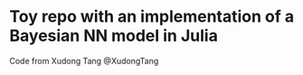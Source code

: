 # Toy repo with an implementation of a Bayesian NN model in Julia

Code from Xudong Tang @XudongTang